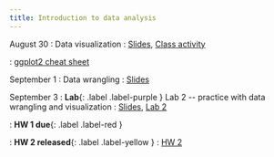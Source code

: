 ```yaml
---
title: Introduction to data analysis
---
```


August 30
: Data visualization
  : [Slides](https://sta112-f21.github.io/slides/lecture_4.html), [Class activity](https://sta112-f21.github.io/class_activities/ca_lecture_4.html)
  
: [ggplot2 cheat sheet](https://raw.githubusercontent.com/rstudio/cheatsheets/master/data-visualization.pdf)

September 1
: Data wrangling
  : [Slides](#)

September 3
: **Lab**{: .label .label-purple } Lab 2 -- practice with data wrangling and visualization
  : [Slides](#), [Lab 2](#)

: **HW 1 due**{: .label .label-red }

: **HW 2 released**{: .label .label-yellow }
  : [HW 2](#)

